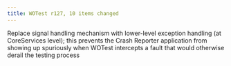 ```yaml
---
title: WOTest r127, 10 items changed
---
```


Replace signal handling mechanism with lower-level exception handling (at CoreServices level); this prevents the Crash Reporter application from showing up spuriously when WOTest intercepts a fault that would otherwise derail the testing process
